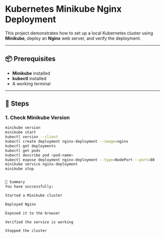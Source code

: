 # Kubernetes Minikube Nginx Deployment

This project demonstrates how to set up a local Kubernetes cluster using **Minikube**, deploy an **Nginx** web server, and verify the deployment.

---

## 📦 Prerequisites

- **Minikube** installed  
- **kubectl** installed  
- A working terminal

---

## 🚀 Steps

### 1. Check Minikube Version
```bash
minikube version
minikube start
kubectl version --client
kubectl create deployment nginx-deployment --image=nginx
kubectl get deployments
kubectl get pods
kubectl describe pod <pod-name>
kubectl expose deployment nginx-deployment --type=NodePort --port=80
minikube service nginx-deployment
minikube stop


📜 Summary
You have successfully:

Started a Minikube cluster

Deployed Nginx

Exposed it to the browser

Verified the service is working

Stopped the cluster

